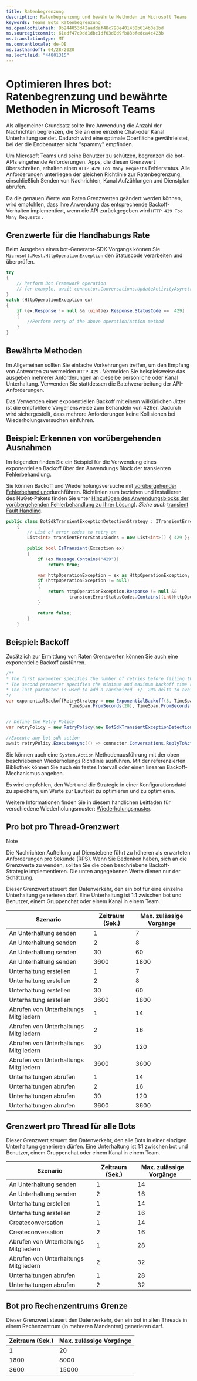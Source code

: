 ```yaml
---
title: Ratenbegrenzung
description: Ratenbegrenzung und bewährte Methoden in Microsoft Teams
keywords: Teams Bots Ratenbegrenzung
ms.openlocfilehash: 9b244053d42aaddaf48c798e401438b614b0e1bd
ms.sourcegitcommit: 61edf47c9dd1dbc1df03d0d9fb83bfedca4c423b
ms.translationtype: MT
ms.contentlocale: de-DE
ms.lasthandoff: 04/28/2020
ms.locfileid: "44801315"
---
```

# <a name="optimize-your-bot-rate-limiting-and-best-practices-in-microsoft-teams"></a>Optimieren Ihres bot: Ratenbegrenzung und bewährte Methoden in Microsoft Teams

Als allgemeiner Grundsatz sollte Ihre Anwendung die Anzahl der Nachrichten begrenzen, die Sie an eine einzelne Chat-oder Kanal Unterhaltung sendet. Dadurch wird eine optimale Oberfläche gewährleistet, bei der die Endbenutzer nicht "spammy" empfinden.

Um Microsoft Teams und seine Benutzer zu schützen, begrenzen die bot-APIs eingehende Anforderungen. Apps, die diesen Grenzwert überschreiten, erhalten einen `HTTP 429 Too Many Requests` Fehlerstatus. Alle Anforderungen unterliegen der gleichen Richtlinie zur Ratenbegrenzung, einschließlich Senden von Nachrichten, Kanal Aufzählungen und Dienstplan abrufen.

Da die genauen Werte von Raten Grenzwerten geändert werden können, wird empfohlen, dass Ihre Anwendung das entsprechende Backoff-Verhalten implementiert, wenn die API zurückgegeben wird `HTTP 429 Too Many Requests` .

## <a name="handling-rate-limits"></a>Grenzwerte für die Handhabungs Rate

Beim Ausgeben eines bot-Generator-SDK-Vorgangs können Sie `Microsoft.Rest.HttpOperationException` den Statuscode verarbeiten und überprüfen.

```csharp
try
{
    // Perform Bot Framework operation
    // for example, await connector.Conversations.UpdateActivityAsync(reply);
}
catch (HttpOperationException ex)
{
    if (ex.Response != null && (uint)ex.Response.StatusCode ==  429)
    {
        //Perform retry of the above operation/Action method
    }
}
```

## <a name="best-practices"></a>Bewährte Methoden

Im Allgemeinen sollten Sie einfache Vorkehrungen treffen, um den Empfang von Antworten zu vermeiden `HTTP 429` . Vermeiden Sie beispielsweise das ausgeben mehrerer Anforderungen an dieselbe persönliche oder Kanal Unterhaltung. Verwenden Sie stattdessen die Batchverarbeitung der API-Anforderungen.

Das Verwenden einer exponentiellen Backoff mit einem willkürlichen Jitter ist die empfohlene Vorgehensweise zum Behandeln von 429er. Dadurch wird sichergestellt, dass mehrere Anforderungen keine Kollisionen bei Wiederholungsversuchen einführen.

## <a name="example-detecting-transient-exceptions"></a>Beispiel: Erkennen von vorübergehenden Ausnahmen

Im folgenden finden Sie ein Beispiel für die Verwendung eines exponentiellen Backoff über den Anwendungs Block der transienten Fehlerbehandlung.

Sie können Backoff und Wiederholungsversuche mit [vorübergehender Fehlerbehandlung](/previous-versions/msp-n-p/hh675232%28v%3dpandp.10%29)durchführen. Richtlinien zum beziehen und Installieren des NuGet-Pakets finden Sie unter [Hinzufügen des Anwendungsblocks der vorübergehenden Fehlerbehandlung zu Ihrer Lösung](/previous-versions/msp-n-p/dn440719(v=pandp.60)?redirectedfrom=MSDN)). *Siehe auch* [transient Fault Handling](/azure/architecture/best-practices/transient-faults).

```csharp
public class BotSdkTransientExceptionDetectionStrategy : ITransientErrorDetectionStrategy
    {
        // List of error codes to retry on
        List<int> transientErrorStatusCodes = new List<int>() { 429 };

        public bool IsTransient(Exception ex)
        {
            if (ex.Message.Contains("429"))
                return true;

            var httpOperationException = ex as HttpOperationException;
            if (httpOperationException != null)
            {
                return httpOperationException.Response != null &&
                        transientErrorStatusCodes.Contains((int)httpOperationException.Response.StatusCode);
            }

            return false;
        }
    }
```

## <a name="example-backoff"></a>Beispiel: Backoff

Zusätzlich zur Ermittlung von Raten Grenzwerten können Sie auch eine exponentielle Backoff ausführen.

```csharp
/**
* The first parameter specifies the number of retries before failing the operation.
* The second parameter specifies the minimum and maximum backoff time respectively.
* The last parameter is used to add a randomized  +/- 20% delta to avoid numerous clients retrying simultaneously.
*/
var exponentialBackoffRetryStrategy = new ExponentialBackoff(3, TimeSpan.FromSeconds(2),
                        TimeSpan.FromSeconds(20), TimeSpan.FromSeconds(1));


// Define the Retry Policy
var retryPolicy = new RetryPolicy(new BotSdkTransientExceptionDetectionStrategy(), exponentialBackoffRetryStrategy);

//Execute any bot sdk action
await retryPolicy.ExecuteAsync(() => connector.Conversations.ReplyToActivityAsync( (Activity)reply) ).ConfigureAwait(false);
```

Sie können auch eine `System.Action` Methodenausführung mit der oben beschriebenen Wiederholungs Richtlinie ausführen. Mit der referenzierten Bibliothek können Sie auch ein festes Intervall oder einen linearen Backoff-Mechanismus angeben.

Es wird empfohlen, den Wert und die Strategie in einer Konfigurationsdatei zu speichern, um Werte zur Laufzeit zu optimieren und zu optimieren.

Weitere Informationen finden Sie in diesem handlichen Leitfaden für verschiedene Wiederholungsmuster: [Wiederholungsmuster](/azure/architecture/patterns/retry).

## <a name="per-bot-per-thread-limit"></a>Pro bot pro Thread-Grenzwert

>[!NOTE]
>Die Nachrichten Aufteilung auf Dienstebene führt zu höheren als erwarteten Anforderungen pro Sekunde (RPS). Wenn Sie Bedenken haben, sich an die Grenzwerte zu wenden, sollten Sie die oben beschriebene Backoff-Strategie implementieren. Die unten angegebenen Werte dienen nur der Schätzung.

Dieser Grenzwert steuert den Datenverkehr, den ein bot für eine einzelne Unterhaltung generieren darf. Eine Unterhaltung ist 1:1 zwischen bot und Benutzer, einem Gruppenchat oder einem Kanal in einem Team.

| **Szenario** | **Zeitraum (Sek.)** | **Max. zulässige Vorgänge** |
| --- | --- | --- |
| An Unterhaltung senden | 1  | 7  |
| An Unterhaltung senden | 2 | 8  |
| An Unterhaltung senden | 30 | 60 |
| An Unterhaltung senden | 3600 | 1800 |
| Unterhaltung erstellen | 1  | 7  |
| Unterhaltung erstellen | 2 | 8  |
| Unterhaltung erstellen | 30 | 60 |
| Unterhaltung erstellen | 3600 | 1800 |
| Abrufen von Unterhaltungs Mitgliedern| 1  | 14  |
| Abrufen von Unterhaltungs Mitgliedern| 2 | 16  |
| Abrufen von Unterhaltungs Mitgliedern| 30 | 120 |
| Abrufen von Unterhaltungs Mitgliedern| 3600 | 3600 |
| Unterhaltungen abrufen | 1  | 14  |
| Unterhaltungen abrufen | 2 | 16  |
| Unterhaltungen abrufen | 30 | 120 |
| Unterhaltungen abrufen | 3600 | 3600 |

## <a name="per-thread-limit-for-all-bots"></a>Grenzwert pro Thread für alle Bots

Dieser Grenzwert steuert den Datenverkehr, den alle Bots in einer einzigen Unterhaltung generieren dürfen. Eine Unterhaltung ist 1:1 zwischen bot und Benutzer, einem Gruppenchat oder einem Kanal in einem Team.

| **Szenario** | **Zeitraum (Sek.)** | **Max. zulässige Vorgänge** |
| --- | --- | --- |
| An Unterhaltung senden | 1  | 14  |
| An Unterhaltung senden | 2 | 16  |
| Unterhaltung erstellen | 1  | 14  |
| Unterhaltung erstellen | 2 | 16  |
| Createconversation| 1  | 14  |
| Createconversation| 2 | 16  |
| Abrufen von Unterhaltungs Mitgliedern| 1  | 28 |
| Abrufen von Unterhaltungs Mitgliedern| 2 | 32 |
| Unterhaltungen abrufen | 1  | 28 |
| Unterhaltungen abrufen | 2 | 32 |

## <a name="bot-per-data-center-limit"></a>Bot pro Rechenzentrums Grenze

Dieser Grenzwert steuert den Datenverkehr, den ein bot in allen Threads in einem Rechenzentrum (in mehreren Mandanten) generieren darf.

|**Zeitraum (Sek.)** | **Max. zulässige Vorgänge** |
| --- | --- |
| 1  | 20 |
| 1800 | 8000 |
| 3600 | 15000 |
